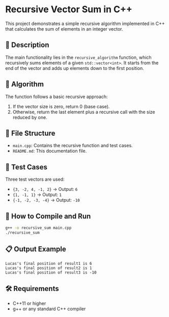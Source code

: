 ﻿# Recursive Vector Sum in C++

This project demonstrates a simple recursive algorithm implemented in C++ that calculates the sum of elements in an integer vector.

## 📌 Description

The main functionality lies in the `recursive_algorithm` function, which recursively sums elements of a given `std::vector<int>`. It starts from the end of the vector and adds up elements down to the first position.

## 🧠 Algorithm

The function follows a basic recursive approach:
1. If the vector size is zero, return 0 (base case).
2. Otherwise, return the last element plus a recursive call with the size reduced by one.

## 📂 File Structure

- `main.cpp`: Contains the recursive function and test cases.
- `README.md`: This documentation file.

## 🧪 Test Cases

Three test vectors are used:
- `{3, -2, 4, -1, 2}` → Output: `6`
- `{1, -1, 1}` → Output: `1`
- `{-1, -2, -3, -4}` → Output: `-10`

## 🚀 How to Compile and Run

```bash
g++ -o recursive_sum main.cpp
./recursive_sum
````

## 📋 Output Example

```
Lucas's final position of result1 is 6
Lucas's final position of result2 is 1
Lucas's final position of result3 is -10
```

## 🛠️ Requirements

* C++11 or higher
* g++ or any standard C++ compiler
